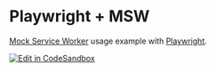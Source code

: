 # Playwright + MSW

[Mock Service Worker](https://github.com/mswjs/msw) usage example with [Playwright](https://github.com/microsoft/playwright).

[![Edit in CodeSandbox](https://assets.codesandbox.io/github/button-edit-lime.svg)](https://codesandbox.io/p/sandbox/github/mswjs/examples-new/tree/main/examples/with-playwright)
